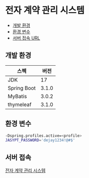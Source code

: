 # 전자 계약 관리 시스템

- [개발 환경](#개발-환경)
- [환경 변수](#환경-변수)
- [서버 접속 URL](#서버-접속)


## 개발 환경
| 스펙          | 버전    |
|-------------|-------|
| JDK         | 17    |
| Spring Boot | 3.1.0 |
| MyBatis     | 3.0.2 |
| thymeleaf   | 3.1.0 |

[//]: # (| Spring Security |6.1.1|)

## 환경 변수
```bash
-Dspring.profiles.active=<profile>
JASYPT_PASSWORD='dejay1234!@#$'
```

## 서버 접속
[전자 계약 관리 시스템](http://10.34.220.195:3030/)